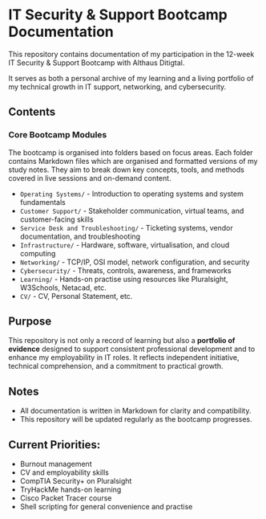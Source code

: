 # IT Security & Support Bootcamp Documentation

This repository contains documentation of my participation in the 12-week IT Security & Support Bootcamp with Althaus Ditigtal.

It serves as both a personal archive of my learning and a living portfolio of my technical growth in IT support, networking, and cybersecurity.

## Contents

### Core Bootcamp Modules

The bootcamp is organised into folders based on focus areas. Each folder contains Markdown files which are organised and formatted versions of my study notes. They aim to break down key concepts, tools, and methods covered in live sessions and on-demand content.

- `Operating Systems/` - Introduction to operating systems and system fundamentals  
- `Customer Support/` - Stakeholder communication, virtual teams, and customer-facing skills  
- `Service Desk and Troubleshooting/` - Ticketing systems, vendor documentation, and troubleshooting  
- `Infrastructure/` - Hardware, software, virtualisation, and cloud computing  
- `Networking/` - TCP/IP, OSI model, network configuration, and security  
- `Cybersecurity/` - Threats, controls, awareness, and frameworks
- `Learning/` - Hands-on practise using resources like Pluralsight, W3Schools, Netacad, etc.
- `CV/` - CV, Personal Statement, etc.


## Purpose

This repository is not only a record of learning but also a **portfolio of evidence** designed to support consistent professional development and to enhance my employability in IT roles. It reflects independent initiative, technical comprehension, and a commitment to practical growth.


## Notes

- All documentation is written in Markdown for clarity and compatibility.
- This repository will be updated regularly as the bootcamp progresses.


## Current Priorities:
- Burnout management
- CV and employability skills
- CompTIA Security+ on Pluralsight
- TryHackMe hands-on learning
- Cisco Packet Tracer course
- Shell scripting for general convenience and practise